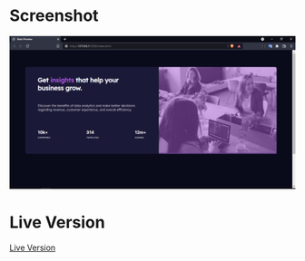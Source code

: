 # Screenshot

![Sample](https://github.com/nexhua/Stats-Preview/blob/main/images/output.png)

# Live Version

[Live Version](https://nexhua.github.io/Stats-Preview/)
